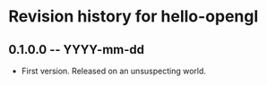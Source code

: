 # Revision history for hello-opengl

## 0.1.0.0 -- YYYY-mm-dd

* First version. Released on an unsuspecting world.
